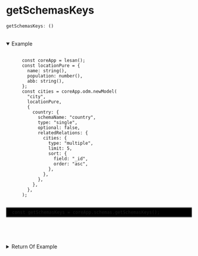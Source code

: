# getSchemasKeys

```ts
getSchemasKeys: ()
```

</br>
<details open>
 <summary>
  Example
  </summary>
  <pre>
    <code class="language-ts" style="padding: 0;">
      const coreApp = lesan();
      const locationPure = {
        name: string(),
        population: number(),
        abb: string(),
      };
      const cities = coreApp.odm.newModel(
        "city",
        locationPure,
        {
          country: {
            schemaName: "country",
            type: "single",
            optional: false,
            relatedRelations: {
              cities: {
                type: "multiple",
                limit: 5,
                sort: {
                  field: "_id",
                  order: "asc",
                },
              },
            },
          },
        },
      );
      <p style="border: 2px solid gray; border-right: transparent; border-left: transparent; padding: 5px 1rem; background-color: #000000; white-space: pre-line" >const getSchemasKeys = coreApp.schemas.getSchemasKeys();</p>
    </code>
  </pre>
</details>

<details>
  <summary>
    Return Of Example
  </summary>
  <pre>
    <code class="language-ts" style="padding: 0;">
      ["country", "city", "user"]
    </code>
  </pre>
</details>
